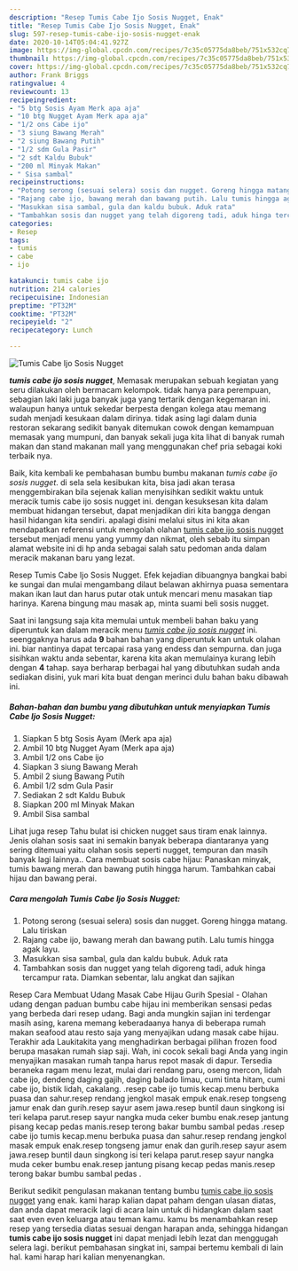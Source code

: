 ```yaml
---
description: "Resep Tumis Cabe Ijo Sosis Nugget, Enak"
title: "Resep Tumis Cabe Ijo Sosis Nugget, Enak"
slug: 597-resep-tumis-cabe-ijo-sosis-nugget-enak
date: 2020-10-14T05:04:41.927Z
image: https://img-global.cpcdn.com/recipes/7c35c05775da8beb/751x532cq70/tumis-cabe-ijo-sosis-nugget-foto-resep-utama.jpg
thumbnail: https://img-global.cpcdn.com/recipes/7c35c05775da8beb/751x532cq70/tumis-cabe-ijo-sosis-nugget-foto-resep-utama.jpg
cover: https://img-global.cpcdn.com/recipes/7c35c05775da8beb/751x532cq70/tumis-cabe-ijo-sosis-nugget-foto-resep-utama.jpg
author: Frank Briggs
ratingvalue: 4
reviewcount: 13
recipeingredient:
- "5 btg Sosis Ayam Merk apa aja"
- "10 btg Nugget Ayam Merk apa aja"
- "1/2 ons Cabe ijo"
- "3 siung Bawang Merah"
- "2 siung Bawang Putih"
- "1/2 sdm Gula Pasir"
- "2 sdt Kaldu Bubuk"
- "200 ml Minyak Makan"
- " Sisa sambal"
recipeinstructions:
- "Potong serong (sesuai selera) sosis dan nugget. Goreng hingga matang. Lalu tiriskan"
- "Rajang cabe ijo, bawang merah dan bawang putih. Lalu tumis hingga agak layu."
- "Masukkan sisa sambal, gula dan kaldu bubuk. Aduk rata"
- "Tambahkan sosis dan nugget yang telah digoreng tadi, aduk hinga tercampur rata. Diamkan sebentar, lalu angkat dan sajikan"
categories:
- Resep
tags:
- tumis
- cabe
- ijo

katakunci: tumis cabe ijo 
nutrition: 214 calories
recipecuisine: Indonesian
preptime: "PT32M"
cooktime: "PT32M"
recipeyield: "2"
recipecategory: Lunch

---
```



![Tumis Cabe Ijo Sosis Nugget](https://img-global.cpcdn.com/recipes/7c35c05775da8beb/751x532cq70/tumis-cabe-ijo-sosis-nugget-foto-resep-utama.jpg)

<b><i>tumis cabe ijo sosis nugget</i></b>, Memasak merupakan sebuah kegiatan yang seru dilakukan oleh bermacam kelompok. tidak hanya para perempuan, sebagian laki laki juga banyak juga yang tertarik dengan kegemaran ini. walaupun hanya untuk sekedar berpesta dengan kolega atau memang sudah menjadi kesukaan dalam dirinya. tidak asing lagi dalam dunia restoran sekarang sedikit banyak ditemukan cowok dengan kemampuan memasak yang mumpuni, dan banyak sekali juga kita lihat di banyak rumah makan dan stand makanan mall yang menggunakan chef pria sebagai koki terbaik nya.

Baik, kita kembali ke pembahasan bumbu bumbu makanan <i>tumis cabe ijo sosis nugget</i>. di sela sela kesibukan kita, bisa jadi akan terasa menggembirakan bila sejenak kalian menyisihkan sedikit waktu untuk meracik tumis cabe ijo sosis nugget ini. dengan kesuksesan kita dalam membuat hidangan tersebut, dapat menjadikan diri kita bangga dengan hasil hidangan kita sendiri. apalagi disini melalui situs ini kita akan mendapatkan referensi untuk mengolah olahan <u>tumis cabe ijo sosis nugget</u> tersebut menjadi menu yang yummy dan nikmat, oleh sebab itu simpan alamat website ini di hp anda sebagai salah satu pedoman anda dalam meracik makanan baru yang lezat.

Resep Tumis Cabe Ijo Sosis Nugget. Efek kejadian dibuangnya bangkai babi ke sungai dan mulai mengambang dilaut belawan akhirnya puasa sementara makan ikan laut dan harus putar otak untuk mencari menu masakan tiap harinya. Karena bingung mau masak ap, minta suami beli sosis nugget.


Saat ini langsung saja kita memulai untuk membeli bahan baku yang diperuntuk kan dalam meracik menu <u><i>tumis cabe ijo sosis nugget</i></u> ini. seenggaknya harus ada <b>9</b> bahan bahan yang diperuntuk kan untuk olahan ini. biar nantinya dapat tercapai rasa yang endess dan sempurna. dan juga sisihkan waktu anda sebentar, karena kita akan memulainya kurang lebih dengan <b>4</b> tahap. saya berharap berbagai hal yang dibutuhkan sudah anda sediakan disini, yuk mari kita buat dengan merinci dulu bahan baku dibawah ini.

<!--inarticleads1-->

##### Bahan-bahan dan bumbu yang dibutuhkan untuk menyiapkan Tumis Cabe Ijo Sosis Nugget:

1. Siapkan 5 btg Sosis Ayam (Merk apa aja)
1. Ambil 10 btg Nugget Ayam (Merk apa aja)
1. Ambil 1/2 ons Cabe ijo
1. Siapkan 3 siung Bawang Merah
1. Ambil 2 siung Bawang Putih
1. Ambil 1/2 sdm Gula Pasir
1. Sediakan 2 sdt Kaldu Bubuk
1. Siapkan 200 ml Minyak Makan
1. Ambil  Sisa sambal


Lihat juga resep Tahu bulat isi chicken nugget saus tiram enak lainnya. Jenis olahan sosis saat ini semakin banyak beberapa diantaranya yang sering ditemuai yaitu olahan sosis seperti nugget, tempuran dan masih banyak lagi lainnya.. Cara membuat sosis cabe hijau: Panaskan minyak, tumis bawang merah dan bawang putih hingga harum. Tambahkan cabai hijau dan bawang perai. 

<!--inarticleads2-->

##### Cara mengolah Tumis Cabe Ijo Sosis Nugget:

1. Potong serong (sesuai selera) sosis dan nugget. Goreng hingga matang. Lalu tiriskan
1. Rajang cabe ijo, bawang merah dan bawang putih. Lalu tumis hingga agak layu.
1. Masukkan sisa sambal, gula dan kaldu bubuk. Aduk rata
1. Tambahkan sosis dan nugget yang telah digoreng tadi, aduk hinga tercampur rata. Diamkan sebentar, lalu angkat dan sajikan


Resep Cara Membuat Udang Masak Cabe Hijau Gurih Spesial - Olahan udang dengan paduan bumbu cabe hijau ini memberikan sensasi pedas yang berbeda dari resep udang. Bagi anda mungkin sajian ini terdengar masih asing, karena memang keberadaanya hanya di beberapa rumah makan seafood atau resto saja yang menyajikan udang masak cabe hijau. Terakhir ada Laukitakita yang menghadirkan berbagai pilihan frozen food berupa masakan rumah siap saji. Wah, ini cocok sekali bagi Anda yang ingin menyajikan masakan rumah tanpa harus repot masak di dapur. Tersedia beraneka ragam menu lezat, mulai dari rendang paru, oseng mercon, lidah cabe ijo, dendeng daging gajih, daging balado limau, cumi tinta hitam, cumi cabe ijo, bistik lidah, cakalang. .resep cabe ijo tumis kecap.menu berbuka puasa dan sahur.resep rendang jengkol masak empuk enak.resep tongseng jamur enak dan gurih.resep sayur asem jawa.resep buntil daun singkong isi teri kelapa parut.resep sayur nangka muda ceker bumbu enak.resep jantung pisang kecap pedas manis.resep terong bakar bumbu sambal pedas .resep cabe ijo tumis kecap.menu berbuka puasa dan sahur.resep rendang jengkol masak empuk enak.resep tongseng jamur enak dan gurih.resep sayur asem jawa.resep buntil daun singkong isi teri kelapa parut.resep sayur nangka muda ceker bumbu enak.resep jantung pisang kecap pedas manis.resep terong bakar bumbu sambal pedas . 

Berikut sedikit pengulasan makanan tentang bumbu <u>tumis cabe ijo sosis nugget</u> yang enak. kami harap kalian dapat paham dengan ulasan diatas, dan anda dapat meracik lagi di acara lain untuk di hidangkan dalam saat saat even even keluarga atau teman kamu. kamu bs menambahkan resep resep yang tersedia diatas sesuai dengan harapan anda, sehingga hidangan <b>tumis cabe ijo sosis nugget</b> ini dapat menjadi lebih lezat dan menggugah selera lagi. berikut pembahasan singkat ini, sampai bertemu kembali di lain hal. kami harap hari kalian menyenangkan.
